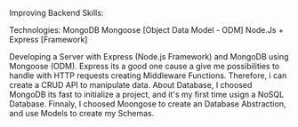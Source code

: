 Improving Backend Skills:

Technologies:
MongoDB
Mongoose [Object Data Model - ODM]
Node.Js + Express [Framework]

Developing a Server with Express (Node.js Framework) and MongoDB using Mongoose (ODM).
Express its a good one cause a give me possibilities to handle with HTTP requests creating Middleware Functions. Therefore, i can create a CRUD API to manipulate data.
About Database, I choosed MongoDB its fast to initialize a project, and it's my first time usign a NoSQL Database.
Finnaly, I choosed Moongose to create an Database Abstraction, and use Models to create my Schemas.
